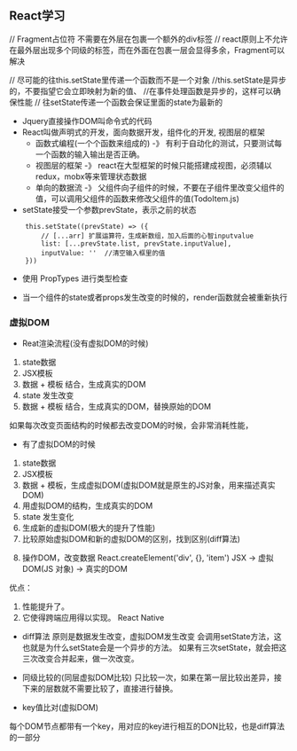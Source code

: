 ## React学习

// Fragment占位符 不需要在外层在包裹一个额外的div标签
// react原则上不允许在最外层出现多个同级的标签，而在外面在包裹一层会显得多余，Fragment可以解决

// 尽可能的往this.setState里传递一个函数而不是一个对象
//this.setState是异步的，不要指望它会立即映射为新的值、
//在事件处理函数是异步的，这样可以确保性能
// 往setState传递一个函数会保证里面的state为最新的

- Jquery直接操作DOM叫命令式的代码
- React叫做声明式的开发，面向数据开发，组件化的开发, 视图层的框架
  - 函数式编程(一个个函数来组成的) -》 有利于自动化的测试，只要测试每一个函数的输入输出是否正确。
  - 视图层的框架 -》 react在大型框架的时候只能搭建成视图，必须辅以redux，mobx等来管理状态数据
  - 单向的数据流 -》 父组件向子组件的时候，不要在子组件里改变父组件的值，可以调用父组件的函数来修改父组件的值(TodoItem.js)
- setState接受一个参数prevState，表示之前的状态
```
    this.setState((prevState) => ({
        // [...arr] 扩展运算符，生成新数组，加入后面的心智inputvalue
        list: [...prevState.list, prevState.inputValue],
        inputValue: ''  //清空输入框里的值      
    }))
```

- 使用 PropTypes 进行类型检查

- 当一个组件的state或者props发生改变的时候的，render函数就会被重新执行

### 虚拟DOM
- Reat渲染流程(没有虚拟DOM的时候)
1. state数据
2. JSX模板
3. 数据 + 模板 结合，生成真实的DOM
4. state 发生改变
5. 数据 + 模板 结合，生成真实的DOM，替换原始的DOM

如果每次改变页面结构的时候都去改变DOM的时候，会非常消耗性能，

- 有了虚拟DOM的时候
1. state数据
2. JSX模板
3. 数据 + 模板，生成虚拟DOM(虚拟DOM就是原生的JS对象，用来描述真实DOM)
4.  用虚拟DOM的结构，生成真实的DOM
5. state 发生变化
6. 生成新的虚拟DOM(极大的提升了性能)
7. 比较原始虚拟DOM和新的虚拟DOM的区别，找到区别(diff算法)
<!-- 这里比较的是JS对象，而不是用两个DOM进行比较，JS的比较性能远远提升 -->
8. 操作DOM，改变数据
React.createElement('div', {}, 'item')
JSX -> 虚拟DOM(JS 对象) -> 真实的DOM

优点：
1. 性能提升了。
2. 它使得跨端应用得以实现。 React Native

- diff算法
原则是数据发生改变，虚拟DOM发生改变
会调用setState方法，这也就是为什么setState会是一个异步的方法。
如果有三次setState，就会把这三次改变合并起来，做一次改变。

-  同级比较的(同层虚拟DOM比较)
只比较一次，如果在第一层比较出差异，接下来的层数就不需要比较了，直接进行替换。

- key值比对(虚拟DOM)

每个DOM节点都带有一个key，用对应的key进行相互的DON比较，也是diff算法的一部分
<!-- 这也是为什么尽量不要用index下标来作为key值，index下标一发生改变的时候，key值就会发生相应的改变，这会导致diff算法造成极大的困难。 -->


